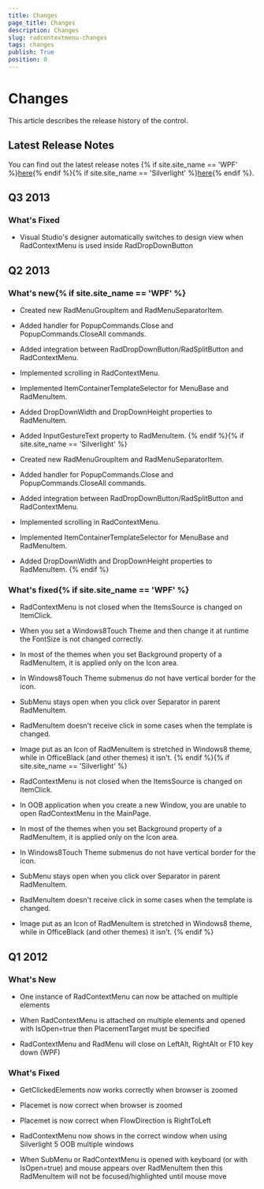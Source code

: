```yaml
---
title: Changes
page_title: Changes
description: Changes
slug: radcontextmenu-changes
tags: changes
publish: True
position: 0
---
```


# Changes



This article describes the release history of the control.

## Latest Release Notes

You can find out the latest release notes
          {% if site.site_name == 'WPF' %}[here](http://www.telerik.com/products/wpf/whats-new/release-history.aspx){% endif %}{% if site.site_name == 'Silverlight' %}[here](http://www.telerik.com/products/silverlight/whats-new/release-history.aspx){% endif %}.
        

## Q3 2013

### What's Fixed

* Visual Studio's designer automatically switches to design view when RadContextMenu is used inside RadDropDownButton
                

## Q2 2013

### What's new{% if site.site_name == 'WPF' %}

* Created new RadMenuGroupItem and RadMenuSeparatorItem.
                  

* Added handler for PopupCommands.Close and PopupCommands.CloseAll commands.
                  

* Added integration between RadDropDownButton/RadSplitButton and RadContextMenu.
                  

* Implemented scrolling in RadContextMenu.
                  

* Implemented ItemContainerTemplateSelector for MenuBase and RadMenuItem.
                  

* Added DropDownWidth and DropDownHeight properties to RadMenuItem.
                  

* Added InputGestureText property to RadMenuItem.
                  {% endif %}{% if site.site_name == 'Silverlight' %}

* Created new RadMenuGroupItem and RadMenuSeparatorItem.
                  

* Added handler for PopupCommands.Close and PopupCommands.CloseAll commands.
                  

* Added integration between RadDropDownButton/RadSplitButton and RadContextMenu.
                  

* Implemented scrolling in RadContextMenu.
                  

* Implemented ItemContainerTemplateSelector for MenuBase and RadMenuItem.
                  

* Added DropDownWidth and DropDownHeight properties to RadMenuItem.
                  {% endif %}

### What's fixed{% if site.site_name == 'WPF' %}

* RadContextMenu is not closed when the ItemsSource is changed on ItemClick.
                  

* When you set a Windows8Touch Theme and then change it at runtime the FontSize is not changed correctly.
                  

* In most of the themes when you set Background property of a RadMenuItem, it is applied only on the Icon area.
                  

* In Windows8Touch Theme submenus do not have vertical border for the icon.
                  

* SubMenu stays open when you click over Separator in parent RadMenuItem.
                  

* RadMenuItem doesn't receive click in some cases when the template is changed.
                  

* Image put as an Icon of RadMenuItem is stretched in Windows8 theme, while in OfficeBlack (and other themes) it isn't.
                  {% endif %}{% if site.site_name == 'Silverlight' %}

* RadContextMenu is not closed when the ItemsSource is changed on ItemClick.
                  

* In OOB application when you create a new Window, you are unable to open RadContextMenu in the MainPage.
                  

* In most of the themes when you set Background property of a RadMenuItem, it is applied only on the Icon area.
                  

* In Windows8Touch Theme submenus do not have vertical border for the icon.
                  

* SubMenu stays open when you click over Separator in parent RadMenuItem.
                  

* RadMenuItem doesn't receive click in some cases when the template is changed.
                  

* Image put as an Icon of RadMenuItem is stretched in Windows8 theme, while in OfficeBlack (and other themes) it isn't.
                  {% endif %}

## Q1 2012

### What's New

* One instance of RadContextMenu can now be attached on multiple elements

* When RadContextMenu is attached on multiple elements and opened with IsOpen=true then PlacementTarget must be specified

* RadContextMenu and RadMenu will close on LeftAlt, RightAlt or F10 key down (WPF)

### What's Fixed

* GetClickedElements now works correctly when browser is zoomed

* Placemet is now correct when browser is zoomed

* Placemet is now correct when FlowDirection is RightToLeft

* RadContextMenu now shows in the correct window when using Silverlight 5 OOB multiple windows

* When SubMenu or RadContextMenu is opened with keyboard (or with IsOpen=true) and mouse appears over RadMenuItem then this RadMenuItem will not be focused/highlighted until mouse move
